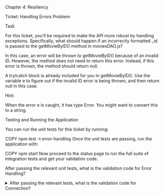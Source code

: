 Chapter 4: Resiliency

Ticket: Handling Errors
Problem:

Task

For this ticket, you'll be required to make the API more robust by handling exceptions. Specifically, what should happen if an incorrectly formatted _id is passed to the getMovieByID() method in moviesDAO.js?

In this case, an error will be thrown to getMovieByID() because of an invalid ID. However, the method does not need to return this error. Instead, if this error is thrown, the method should return null.

A try/catch block is already included for you in getMovieByID(). Use the variable e to figure out if the invalid ID error is being thrown, and then return null in this case.

Hint:

When the error e is caught, it has type Error. You might want to convert this to a string.

Testing and Running the Application

You can run the unit tests for this ticket by running:

 COPY
npm test -t error-handling
Once the unit tests are passing, run the application with:

 COPY
npm start
Now proceed to the status page to run the full suite of integration tests and get your validation code.

After passing the relevant unit tests, what is the validation code for Error Handling?


<details> 
  <summary>After passing the relevant tests, what is the validation code for Connection?</summary>
   Answer: 5ae9b76a703c7c603202ef22
</details>